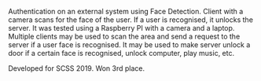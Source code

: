 Authentication on an external system using Face Detection. Client with a camera scans for the face of the user. If a user is recognised, it unlocks the server. It was tested using a Raspberry PI with a camera and a laptop. Multiple clients may be used to scan the area and send a request to the server if a user face is recognised.
It may be used to make server unlock a door if a certain face is recognised, unlock computer, play music, etc.

Developed for SCSS 2019. Won 3rd place.
